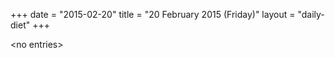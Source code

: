 +++
date = "2015-02-20"
title = "20 February 2015 (Friday)"
layout = "daily-diet"
+++

\<no entries\>
